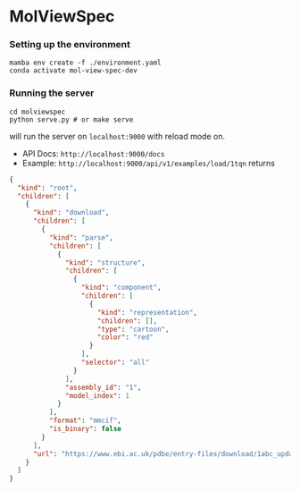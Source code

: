 MolViewSpec
=============

### Setting up the environment

```
mamba env create -f ./environment.yaml
conda activate mol-view-spec-dev
```

### Running the server

```
cd molviewspec
python serve.py # or make serve
```

will run the server on `localhost:9000` with reload mode on.

- API Docs: `http://localhost:9000/docs`
- Example: `http://localhost:9000/api/v1/examples/load/1tqn` returns 

```json
{
  "kind": "root",
  "children": [
    {
      "kind": "download",
      "children": [
        {
          "kind": "parse",
          "children": [
            {
              "kind": "structure",
              "children": [
                {
                  "kind": "component",
                  "children": [
                    {
                      "kind": "representation",
                      "children": [],
                      "type": "cartoon",
                      "color": "red"
                    }
                  ],
                  "selector": "all"
                }
              ],
              "assembly_id": "1",
              "model_index": 1
            }
          ],
          "format": "mmcif",
          "is_binary": false
        }
      ],
      "url": "https://www.ebi.ac.uk/pdbe/entry-files/download/1abc_updated.cif"
    }
  ]
}
```